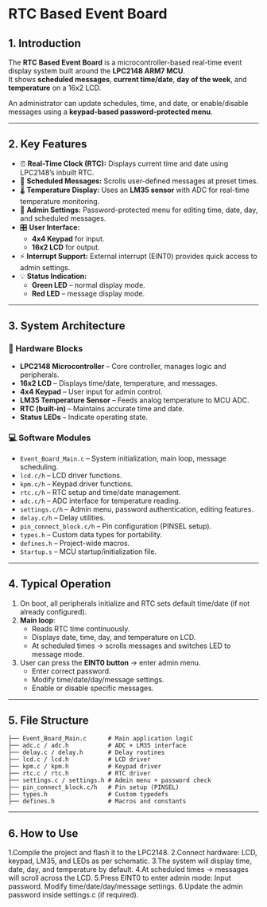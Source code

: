 # RTC Based Event Board

## 1. Introduction
The **RTC Based Event Board** is a microcontroller-based real-time event display system built around the **LPC2148 ARM7 MCU**.  
It shows **scheduled messages**, **current time/date**, **day of the week**, and **temperature** on a 16x2 LCD.  

An administrator can update schedules, time, and date, or enable/disable messages using a **keypad-based password-protected menu**.  

---

## 2. Key Features
- ⏰ **Real-Time Clock (RTC):** Displays current time and date using LPC2148’s inbuilt RTC.  
- 📝 **Scheduled Messages:** Scrolls user-defined messages at preset times.  
- 🌡️ **Temperature Display:** Uses an **LM35 sensor** with ADC for real-time temperature monitoring.  
- 🔐 **Admin Settings:** Password-protected menu for editing time, date, day, and scheduled messages.  
- 🎛️ **User Interface:**  
  - **4x4 Keypad** for input.  
  - **16x2 LCD** for output.  
- ⚡ **Interrupt Support:** External interrupt (EINT0) provides quick access to admin settings.  
- 💡 **Status Indication:**  
  - **Green LED** – normal display mode.  
  - **Red LED** – message display mode.  

---

## 3. System Architecture  

### 🔧 Hardware Blocks
- **LPC2148 Microcontroller** – Core controller, manages logic and peripherals.  
- **16x2 LCD** – Displays time/date, temperature, and messages.  
- **4x4 Keypad** – User input for admin control.  
- **LM35 Temperature Sensor** – Feeds analog temperature to MCU ADC.  
- **RTC (built-in)** – Maintains accurate time and date.  
- **Status LEDs** – Indicate operating state.  

### 💻 Software Modules
- `Event_Board_Main.c` – System initialization, main loop, message scheduling.  
- `lcd.c/h` – LCD driver functions.  
- `kpm.c/h` – Keypad driver functions.  
- `rtc.c/h` – RTC setup and time/date management.  
- `adc.c/h` – ADC interface for temperature reading.  
- `settings.c/h` – Admin menu, password authentication, editing features.  
- `delay.c/h` – Delay utilities.  
- `pin_connect_block.c/h` – Pin configuration (PINSEL setup).  
- `types.h` – Custom data types for portability.  
- `defines.h` – Project-wide macros.  
- `Startup.s` – MCU startup/initialization file.  

---

## 4. Typical Operation
1. On boot, all peripherals initialize and RTC sets default time/date (if not already configured).  
2. **Main loop**:  
   - Reads RTC time continuously.  
   - Displays date, time, day, and temperature on LCD.  
   - At scheduled times → scrolls messages and switches LED to message mode.  
3. User can press the **EINT0 button** → enter admin menu.  
   - Enter correct password.  
   - Modify time/date/day/message settings.  
   - Enable or disable specific messages.  

---

## 5. File Structure
    ├── Event_Board_Main.c      # Main application logiC
    ├── adc.c / adc.h           # ADC + LM35 interface
    ├── delay.c / delay.h       # Delay routines
    ├── lcd.c / lcd.h           # LCD driver
    ├── kpm.c / kpm.h           # Keypad driver
    ├── rtc.c / rtc.h           # RTC driver
    ├── settings.c / settings.h # Admin menu + password check
    ├── pin_connect_block.c/h   # Pin setup (PINSEL)
    ├── types.h                 # Custom typedefs
    ├── defines.h               # Macros and constants

---
## 6. How to Use
1.Compile the project and flash it to the LPC2148.
2.Connect hardware: LCD, keypad, LM35, and LEDs as per schematic.
3.The system will display time, date, day, and temperature by default.
4.At scheduled times → messages will scroll across the LCD.
5.Press EINT0 to enter admin mode:
  Input password.
  Modify time/date/day/message settings.
6.Update the admin password inside settings.c (if required).
